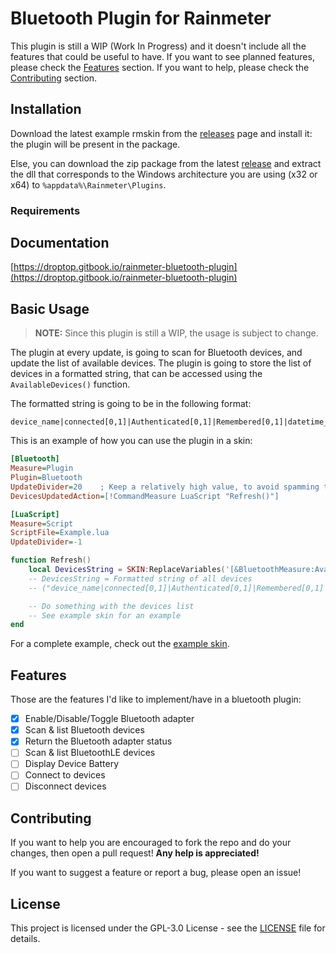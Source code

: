 # Bluetooth Plugin for Rainmeter

This plugin is still a WIP (Work In Progress) and it doesn't include all the features that could be useful to have. If you want to see planned features, please check the [Features](#features) section. If you want to help, please check the [Contributing](#contributing) section.

## Installation

Download the latest example rmskin from the [releases](https://github.com/Droptop-Four/Rainmeter-Bluetooth-Plugin/releases) page and install it: the plugin will be present in the package.

Else, you can download the zip package from the latest [release](https://github.com/Droptop-Four/Rainmeter-Bluetooth-Plugin/releases) and extract the dll that corresponds to the Windows architecture you are using (x32 or x64) to `%appdata%\Rainmeter\Plugins`.

### Requirements

<!-- TODO: add requirements -->

## Documentation

[https://droptop.gitbook.io/rainmeter-bluetooth-plugin](https://droptop.gitbook.io/rainmeter-bluetooth-plugin)

## Basic Usage

> **NOTE:** Since this plugin is still a WIP, the usage is subject to change.

The plugin at every update, is going to scan for Bluetooth devices, and update the list of available devices. The plugin is going to store the list of devices in a formatted string, that can be accessed using the `AvailableDevices()` function.

The formatted string is going to be in the following format:

```plaintext
device_name|connected[0,1]|Authenticated[0,1]|Remembered[0,1]|datetime_last_seen|datetime_last_used;
```

This is an example of how you can use the plugin in a skin:

```ini
[Bluetooth]
Measure=Plugin
Plugin=Bluetooth
UpdateDivider=20    ; Keep a relatively high value, to avoid spamming the plugin with update requests that cannot terminate
DevicesUpdatedAction=[!CommandMeasure LuaScript "Refresh()"]

[LuaScript]
Measure=Script
ScriptFile=Example.lua
UpdateDivider=-1
```

```lua
function Refresh()
    local DevicesString = SKIN:ReplaceVariables('[&BluetoothMeasure:AvailableDevices()]')
    -- DevicesString = Formatted string of all devices
    -- ("device_name|connected[0,1]|Authenticated[0,1]|Remembered[0,1]|datetime_last_seen|datetime_last_used;")

    -- Do something with the devices list
    -- See example skin for an example
end
```

For a complete example, check out the [example skin](https://github.com/Droptop-Four/Rainmeter-Bluetooth-Plugin/tree/main/Bluetooth-Eample-Skin).

## Features

Those are the features I'd like to implement/have in a bluetooth plugin:

- [x] Enable/Disable/Toggle Bluetooth adapter
- [x] Scan & list Bluetooth devices
- [x] Return the Bluetooth adapter status
- [ ] Scan & list BluetoothLE devices
- [ ] Display Device Battery
- [ ] Connect to devices
- [ ] Disconnect devices

## Contributing

If you want to help you are encouraged to fork the repo and do your changes, then open a pull request! **Any help is appreciated!**

If you want to suggest a feature or report a bug, please open an issue!

## License

This project is licensed under the GPL-3.0 License - see the [LICENSE](LICENSE) file for details.
